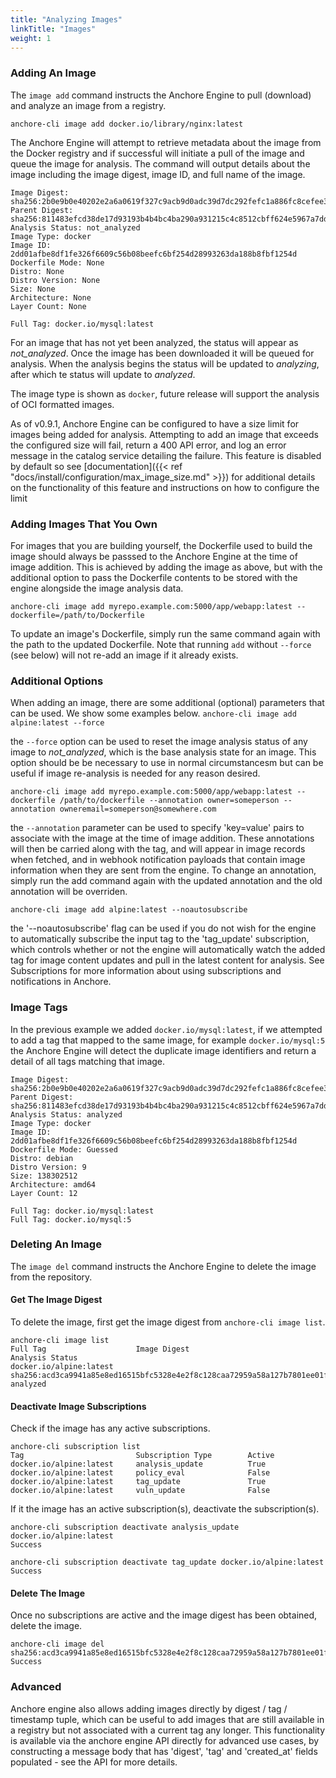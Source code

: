 ```yaml
---
title: "Analyzing Images"
linkTitle: "Images"
weight: 1
---
```


### Adding An Image

The `image add` command instructs the Anchore Engine to pull (download) and analyze an image from a registry.

`anchore-cli image add docker.io/library/nginx:latest`

The Anchore Engine will attempt to retrieve metadata about the image from the Docker registry and if successful will initiate a pull of the image and queue the image for analysis. The command will output details about the image including the image digest, image ID, and full name of the image.

```
Image Digest: sha256:2b0e9b0e40202e2a6a0619f327c9acb9d0adc39d7dc292fefc1a886fc8cefee3
Parent Digest: sha256:811483efcd38de17d93193b4b4bc4ba290a931215c4c8512cbff624e5967a7dd
Analysis Status: not_analyzed
Image Type: docker
Image ID: 2dd01afbe8df1fe326f6609c56b08beefc6bf254d28993263da188b8fbf1254d
Dockerfile Mode: None
Distro: None
Distro Version: None
Size: None
Architecture: None
Layer Count: None

Full Tag: docker.io/mysql:latest
```

For an image that has not yet been analyzed, the status will appear as *not_analyzed*. Once the image has been downloaded it will be queued for analysis. When the analysis begins the status will be updated to *analyzing*, after which te status will update to *analyzed*.

The image type is shown as `docker`, future release will support the analysis of OCI formatted images.

As of v0.9.1, Anchore Engine can be configured to have a size limit for images being added for analysis. Attempting to add an image that exceeds the configured size will fail, return a 400 API error, and log an error message in the catalog service detailing the failure. This feature is disabled by default so see [documentation]({{< ref "docs/install/configuration/max_image_size.md" >}}) for additional details on the functionality of this feature and instructions on how to configure the limit

### Adding Images That You Own

For images that you are building yourself, the Dockerfile used to build the image should always be passsed to the Anchore Engine at the time of image addition. This is achieved by adding the image as above, but with the additional option to pass the Dockerfile contents to be stored with the engine alongside the image analysis data.

`anchore-cli image add myrepo.example.com:5000/app/webapp:latest --dockerfile=/path/to/Dockerfile`

To update an image's Dockerfile, simply run the same command again with the path to the updated Dockerfile. Note that running `add` without `--force` (see below) will not re-add an image if it already exists.

### Additional Options

When adding an image, there are some additional (optional) parameters that can be used. We show some examples below.
`anchore-cli image add alpine:latest --force`

the `--force` option can be used to reset the image analysis status of any image to *not_analyzed*, which is the base analysis state for an image. This option should be be necessary to use in normal circumstancesm but can be useful if image re-analysis is needed for any reason desired.

`anchore-cli image add myrepo.example.com:5000/app/webapp:latest --dockerfile /path/to/dockerfile --annotation owner=someperson --annotation owneremail=someperson@somewhere.com`

the `--annotation` parameter can be used to specify 'key=value' pairs to associate with the image at the time of image addition. These annotations will then be carried along with the tag, and will appear in image records when fetched, and in webhook notification payloads that contain image information when they are sent from the engine. To change an annotation, simply run the add command again with the updated annotation and the old annotation will be overriden.

`anchore-cli image add alpine:latest --noautosubscribe`

the '--noautosubscribe' flag can be used if you do not wish for the engine to automatically subscribe the input tag to the 'tag_update' subscription, which controls whether or not the engine will automatically watch the added tag for image content updates and pull in the latest content for analysis.  See Subscriptions for more information about using subscriptions and notifications in Anchore.

### Image Tags

In the previous example we added `docker.io/mysql:latest`, if we attempted to add a tag that mapped to the same image, for example `docker.io/mysql:5` the Anchore Engine will detect the duplicate image identifiers and return a detail of all tags matching that image.

```
Image Digest: sha256:2b0e9b0e40202e2a6a0619f327c9acb9d0adc39d7dc292fefc1a886fc8cefee3
Parent Digest: sha256:811483efcd38de17d93193b4b4bc4ba290a931215c4c8512cbff624e5967a7dd
Analysis Status: analyzed
Image Type: docker
Image ID: 2dd01afbe8df1fe326f6609c56b08beefc6bf254d28993263da188b8fbf1254d
Dockerfile Mode: Guessed
Distro: debian
Distro Version: 9
Size: 138302512
Architecture: amd64
Layer Count: 12

Full Tag: docker.io/mysql:latest
Full Tag: docker.io/mysql:5
```

### Deleting An Image

The `image del` command instructs the Anchore Engine to delete the image from the repository.

#### Get The Image Digest

To delete the image, first get the image digest from `anchore-cli image list`.

```
anchore-cli image list                                                             
Full Tag                    Image Digest                                                                Analysis Status        
docker.io/alpine:latest     sha256:acd3ca9941a85e8ed16515bfc5328e4e2f8c128caa72959a58a127b7801ee01f     analyzed        
```

#### Deactivate Image Subscriptions

Check if the image has any active subscriptions.

```
anchore-cli subscription list                                                   
Tag                         Subscription Type        Active        
docker.io/alpine:latest     analysis_update          True          
docker.io/alpine:latest     policy_eval              False         
docker.io/alpine:latest     tag_update               True          
docker.io/alpine:latest     vuln_update              False
```
If it the image has an active subscription(s), deactivate the subscription(s).

```
anchore-cli subscription deactivate analysis_update docker.io/alpine:latest
Success

anchore-cli subscription deactivate tag_update docker.io/alpine:latest
Success
```

#### Delete The Image

Once no subscriptions are active and the image digest has been obtained, delete the image.

```
anchore-cli image del sha256:acd3ca9941a85e8ed16515bfc5328e4e2f8c128caa72959a58a127b7801ee01f
Success
```

### Advanced

Anchore engine also allows adding images directly by digest / tag / timestamp tuple, which can be useful to add images that are still available in a registry but not associated with a current tag any longer.  This functionality is available via the anchore engine API directly for advanced use cases, by constructing a message body that has 'digest', 'tag' and 'created_at' fields populated - see the API for more details.
